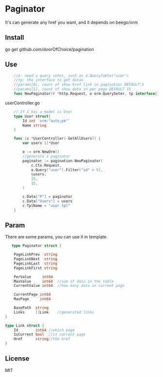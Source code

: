 # Paginator

It's can generate any href you want, and it depends on beego/orm

## Install

go get github.com/doorOfChoice/pagination

## Use
```go
    //o: need a query seter, such as o.QueryTable("user")
    //tp: the interface to get datas
    //params[0], count of show href link in paginatior DEFAULT:5
    //params[1], count of show data in per page DEFAULT 15
    func NewPaginator(r *http.Request, o orm.QuerySeter, tp interface{}, params ...int64) *Paginator 
```

userController.go
```go
    // If I has a model is User
    type User struct{
        Id int `orm:"auto;pk"`
        Name string 
    }

    func (c *UserController) GetAllUsers() {
        var users []*User

        o := orm.NewOrm()
        //generate a paginator
        paginator := pagination.NewPaginator(
            c.Ctx.Request,
            o.Query("user").Filter("id" > 5),
            &users,
            15,
            15,
        )

        c.Data["P"] = paginator
        c.Data["Users"] = users
        c.TplName = "user.tpl"
    }
```

## Param

There are some params, you can use it in template
```go
   type Paginator struct {

	PageLinkPrev  string 
	PageLinkNext  string
	PageLinkLast  string
	PageLinkFirst string

	PerValue     int64
	MaxValue     int64  //sum of data in the table
	CurrentValue int64  //how many data in current page

	CurrentPage int64
	MaxPage     int64

	BasePath  string
	Links     []Link    //generated links
}

type Link struct {
	Id        int64 //which page
	IsCurrent bool  //is current page
	Href      string//the href
}
```

## License

MIT